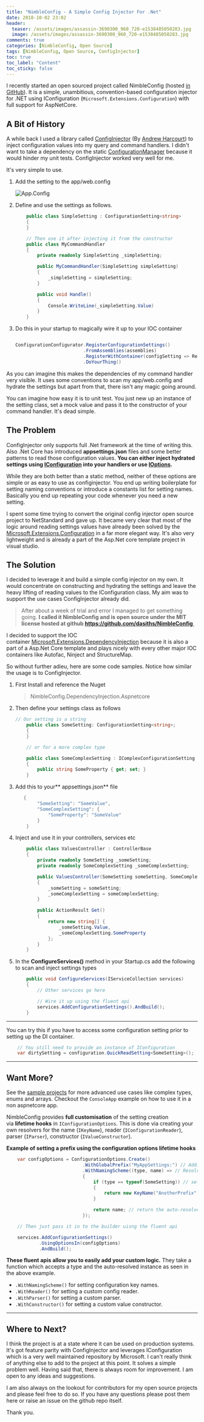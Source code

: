 ```yaml
---
title: "NimbleConfig - A Simple Config Injector For .Net"
date: 2018-10-02 23:02
header:
  teaser: /assets/images/assassin-3690300_960_720-e1538485050283.jpg
  image: /assets/images/assassin-3690300_960_720-e1538485050283.jpg
comments: true
categories: [NimbleConfig, Open Source]
tags: [NimbleConfig, Open Source, ConfigInjector]
toc: true
toc_label: "Content"
toc_sticky: false
---
```


I recently started an open sourced project called NimbleConfig (hosted [in GitHub](https://github.com/dasiths/NimbleConfig)). It is a simple, unambitious, convention-based configuration injector for .NET using IConfiguration (`Microsoft.Extensions.Configuration`) with full support for AspNetCore. 


## A Bit of History

A while back I used a library called <a href="https://github.com/ConfigInjectorContributors/ConfigInjector" target="_blank">ConfigInjector</a> (By <a href="https://uglybugger.org/" target="_blank">Andrew Harcourt</a>) to inject configuration values into my query and command handlers. I didn't want to take a dependency on the static <a href="https://stackoverflow.com/questions/1189364/reading-settings-from-app-config-or-web-config-in-net" target="_blank">ConfigurationManager</a> because it would hinder my unit tests. ConfigInjector worked very well for me.

It's very simple to use.

1. Add the setting to the app/web.config

    ![App.Config](https://dasiths.github.io/assets/images/capture1.png)

1. Define and use the settings as follows.

	```csharp
		public class SimpleSetting : ConfigurationSetting<string>
		{
		}

		// Then use it after injecting it from the constructor
		public class MyCommandHandler
		{
			private readonly SimpleSetting _simpleSetting;

			public MyCommandHandler(SimpleSetting simpleSetting)
			{
				_simpleSetting = simpleSetting;
			}

			public void Handle()
			{
				Console.WriteLine(_simpleSetting.Value)
			}
		}
	```

1. Do this in your startup to magically wire it up to your IOC container

	```csharp

	ConfigurationConfigurator.RegisterConfigurationSettings()
							 .FromAssemblies(assemblies)
							 .RegisterWithContainer(configSetting => RegisterWithYourContainerHere)
							 .DoYourThing()
	```

As you can imagine this makes the dependencies of my command handler very visible. It uses some conventions to scan my app/web.config and hydrate the settings but apart from that, there isn't any magic going around.

You can imagine how easy it is to unit test. You just new up an instance of the setting class, set a mock value and pass it to the constructor of your command handler. It's dead simple.

## The Problem

ConfigInjector only supports full .Net framework at the time of writing this. Also .Net Core has introduced **appsettings.json** files and some better patterns to read those configuration values. **You can either inject hydrated settings using <a href="https://www.c-sharpcorner.com/article/configuration-in-asp-net-core/" target="_blank" rel="noopener">IConfiguration</a> into your handlers or use <a href="https://docs.microsoft.com/en-us/aspnet/core/fundamentals/configuration/options?view=aspnetcore-2.1" target="_blank" rel="noopener">IOptions</a>.**

While they are both better than a static method, neither of these options are simple or as easy to use as configinjector. You end up writing boilerplate for setting naming conventions or introduce a constants list for setting names. Basically you end up repeating your code whenever you need a new setting.

I spent some time trying to convert the original config injector open source project to NetStandard and gave up. It became very clear that most of the logic around reading settings values have already been solved by the <a href="https://github.com/aspnet/Configuration" target="_blank" rel="noopener">Microsoft.Extensions.Configuration</a> in a far more elegant way. It's also very lightweight and is already a part of the Asp.Net core template project in visual studio.

## The Solution

I decided to leverage it and build a simple config injector on my own. It would concentrate on constructing and hydrating the settings and leave the heavy lifting of reading values to the IConfiguration class. My aim was to support the use cases ConfigInjector already did.

>After about a week of trial and error I managed to get something going. **I called it NimbleConfig and is open source under the MIT license hosted at github <a href="https://github.com/dasiths/NimbleConfig" target="_blank" rel="noopener">https://github.com/dasiths/NimbleConfig </a>**


I decided to support the IOC container <a href="https://github.com/aspnet/DependencyInjection" target="_blank">Microsoft.Extensions.DependencyInjection</a> because it is also a part of a Asp.Net Core template and plays nicely with every other major IOC containers like Autofac, Ninject and StructureMap.

So without further adieu, here are some code samples. Notice how similar the usage is to ConfigInjector.

1. First Install and reference the Nuget

	>NimbleConfig.DependencyInjection.Aspnetcore

1. Then define your settings class as follows

	```csharp
	// Our setting is a string
		public class SomeSetting: ConfigurationSetting<string>;
		{
		}

		// or for a more complex type

		public class SomeComplexSetting : IComplexConfigurationSetting
		{
			public string SomeProperty { get; set; }
		}
	```

1. Add this to your** appsettings.json** file

	```csharp
	   {
			"SomeSetting": "SomeValue",
			"SomeComplexSetting": {
				"SomeProperty": "SomeValue"
			}
		}
	```

1. Inject and use it in your controllers, services etc

	```csharp
		public class ValuesController : ControllerBase
		{
			private readonly SomeSetting _someSetting;
			private readonly SomeComplexSetting _someComplexSetting;

			public ValuesController(SomeSetting someSetting, SomeComplexSetting someComplexSetting)
			{
				_someSetting = someSetting;
				_someComplexSetting = someComplexSetting;
			}

			public ActionResult Get()
			{
				return new string[] {
					_someSetting.Value,
					_someComplexSetting.SomeProperty
				};
			}
		}
	```

1. In the **ConfigureServices()** method in your Startup.cs add the following to scan and inject settings types

	```csharp
		public void ConfigureServices(IServiceCollection services)
		{
			// Other services go here

			// Wire it up using the fluent api
			services.AddConfigurationSettings().AndBuild();
		}
	```

<hr />

You can try this if you have to access some configuration setting prior to setting up the DI container.

```csharp
    // You still need to provide an instance of IConfiguration
    var dirtySetting = configuration.QuickReadSetting<SomeSetting>();
```

<hr />

## Want More?

See the <a href="https://github.com/dasiths/NimbleConfig/tree/master/Samples" target="_blank" rel="noopener">sample projects</a> for more advanced use cases like complex types, enums and arrays. Checkout the `ConsoleApp` example on how to use it in a non aspnetcore app.

NimbleConfig provides **full customisation** of the setting creation via **lifetime hooks** in `IConfigurationOptions`. This is done via creating your own resolvers for the name (`IKeyName`), reader (`IConfigurationReader`), parser (`IParser`), constructor (`IValueConstructor`).

**Example of setting a prefix using the configuration options lifetime hooks**

```csharp
    var configOptions = ConfigurationOptions.Create()
                            .WithGlobalPrefix("MyAppSettings:") // Adding a global prefix to key names
                            .WithNamingScheme((type, name) => // Resolving type specific key names
                            {
                                if (type == typeof(SomeSetting)) // selectively apply logic
                                {
                                    return new KeyName("AnotherPrefix", name.QualifiedKeyName);
                                }

                                return name; // return the auto-resolved one if no change is needed
                            });

    // Then just pass it in to the builder uisng the fluent api

    services.AddConfigurationSettings()
            .UsingOptionsIn(configOptions)
            .AndBuild();
```

**These fluent apis allow you to easily add your custom logic.** They take a function which accepts a type and the auto-resolved instance as seen in the above example.

*   `.WithNamingScheme()` for setting configuration key names.
*   `.WithReader()` for setting a custom config reader.
*   `.WithParser()` for setting a custom parser.
*   `.WithConstructor()` for setting a custom value constructor.

<hr />

## Where to Next?

I think the project is at a state where it can be used on production systems. It's got feature parity with ConfigInjector and leverages IConfiguration which is a very well maintained repository by Microsoft. I can't really think of anything else to add to the project at this point. It solves a simple problem well. Having said that, there is always room for improvement. I am open to any ideas and suggestions.

I am also always on the lookout for contributors for my open source projects and please feel free to do so. If you have any questions please post them here or raise an issue on the github repo itself.

Thank you.

